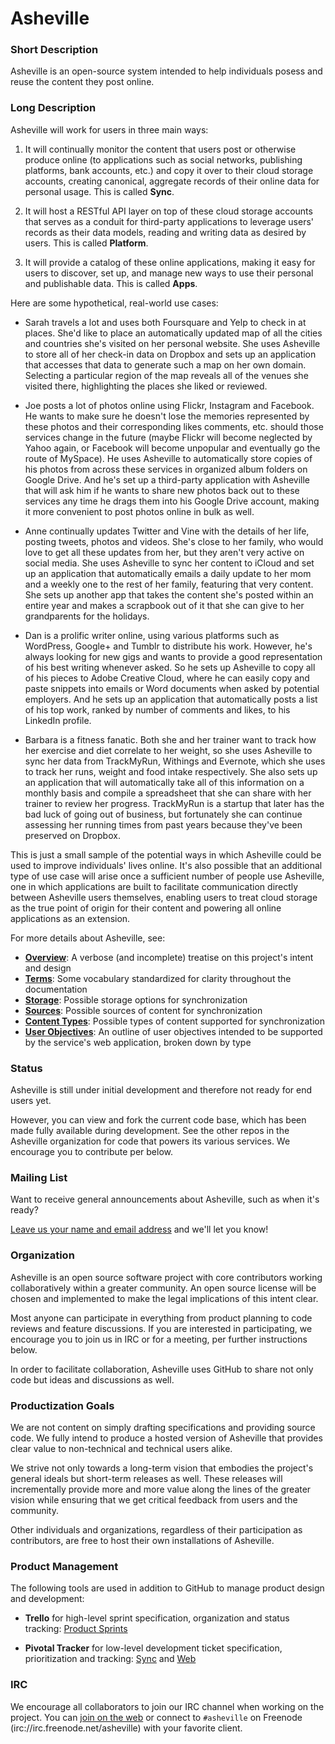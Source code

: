 # Asheville

### Short Description

Asheville is an open-source system intended to help individuals posess and reuse the content they post online.

### Long Description

Asheville will work for users in three main ways:

1. It will continually monitor the content that users post or otherwise produce online (to applications such as social networks, publishing platforms, bank accounts, etc.) and copy it over to their cloud storage accounts, creating canonical, aggregate records of their online data for personal usage. This is called **Sync**.

2. It will host a RESTful API layer on top of these cloud storage accounts that serves as a conduit for third-party applications to leverage users' records as their data models, reading and writing data as desired by users. This is called **Platform**.

3. It will provide a catalog of these online applications, making it easy for users to discover, set up, and manage new ways to use their personal and publishable data. This is called **Apps**.

Here are some hypothetical, real-world use cases:

- Sarah travels a lot and uses both Foursquare and Yelp to check in at places. She'd like to place an automatically updated map of all the cities and countries she's visited on her personal website. She uses Asheville to store all of her check-in data on Dropbox and sets up an application that accesses that data to generate such a map on her own domain. Selecting a particular region of the map reveals all of the venues she visited there, highlighting the places she liked or reviewed.

- Joe posts a lot of photos online using Flickr, Instagram and Facebook. He wants to make sure he doesn't lose the memories represented by these photos and their corresponding likes comments, etc. should those services change in the future (maybe Flickr will become neglected by Yahoo again, or Facebook will become unpopular and eventually go the route of MySpace). He uses Asheville to automatically store copies of his photos from across these services in organized album folders on Google Drive. And he's set up a third-party application with Asheville that will ask him if he wants to share new photos back out to these services any time he drags them into his Google Drive account, making it more convenient to post photos online in bulk as well.

- Anne continually updates Twitter and Vine with the details of her life, posting tweets, photos and videos. She's close to her family, who would love to get all these updates from her, but they aren't very active on social media. She uses Asheville to sync her content to iCloud and set up an application that automatically emails a daily update to her mom and a weekly one to the rest of her family, featuring that very content. She sets up another app that takes the content she's posted within an entire year and makes a scrapbook out of it that she can give to her grandparents for the holidays.

- Dan is a prolific writer online, using various platforms such as WordPress, Google+ and Tumblr to distribute his work. However, he's always looking for new gigs and wants to provide a good representation of his best writing whenever asked. So he sets up Asheville to copy all of his pieces to Adobe Creative Cloud, where he can easily copy and paste snippets into emails or Word documents when asked by potential employers. And he sets up an application that automatically posts a list of his top work, ranked by number of comments and likes, to his LinkedIn profile.

- Barbara is a fitness fanatic. Both she and her trainer want to track how her exercise and diet correlate to her weight, so she uses Asheville to sync her data from TrackMyRun, Withings and Evernote, which she uses to track her runs, weight and food intake respectively. She also sets up an application that will automatically take all of this information on a monthly basis and compile a spreadsheet that she can share with her trainer to review her progress. TrackMyRun is a startup that later has the bad luck of going out of business, but fortunately she can continue assessing her running times from past years because they've been preserved on Dropbox.

This is just a small sample of the potential ways in which Asheville could be used to improve individuals' lives online. It's also possible that an additional type of use case will arise once a sufficient number of people use Asheville, one in which applications are built to facilitate communication directly between Asheville users themselves, enabling users to treat  cloud storage as the true point of origin for their content and powering all online applications as an extension.

For more details about Asheville, see:

* __[Overview](overview.md)__: A  verbose (and incomplete) treatise on this project's intent and design
* __[Terms](terms.md)__: Some vocabulary standardized for clarity throughout the documentation
* __[Storage](storage.md)__: Possible storage options for synchronization
* __[Sources](sources.md)__: Possible sources of content for synchronization
* __[Content Types](content-types.md)__: Possible types of content supported for synchronization
* __[User Objectives](user-objectives/overview.md)__: An outline of user objectives intended to be supported by the service's web application, broken down by type

### Status

Asheville is still under initial development and therefore not ready for end users yet.

However, you can view and fork the current code base, which has been made fully available during development. See the other repos in the Asheville organization for code that powers its various services. We encourage you to contribute per below.


### Mailing List

Want to receive general announcements about Asheville, such as when it's ready?

[Leave us your name and email address](https://docs.google.com/forms/d/1i2iHhLVcfhYIEHPS5G7iD0gC4z-K-2e535GLGrj_qNE/viewform) and we'll let you know!

### Organization

Asheville is an open source software project with core contributors working collaboratively within a greater community. An open source license will be chosen and implemented to make the legal implications of this intent clear.

Most anyone can participate in everything from product planning to code reviews and feature discussions. If you are interested in participating, we encourage you to join us in IRC or for a meeting, per further instructions below.

In order to facilitate collaboration, Asheville uses GitHub to share not only code but ideas and discussions as well.

### Productization Goals

We are not content on simply drafting specifications and providing source code. We fully intend to produce a hosted version of Asheville that provides clear value to non-technical and technical users alike.

We strive not only towards a long-term vision that embodies the project's general ideals but short-term releases as well. These releases will incrementally provide more and more value along the lines of the greater vision while ensuring that we get critical feedback from users and the community.

Other individuals and organizations, regardless of their participation as contributors, are free to host their own installations of Asheville.

### Product Management

The following tools are used in addition to GitHub to manage product design and development:

- __Trello__ for high-level sprint specification, organization and status tracking: [Product Sprints](https://trello.com/b/gN599TRG/product-sprints)

- __Pivotal Tracker__ for low-level development ticket specification, prioritization and tracking: [Sync](https://www.pivotaltracker.com/n/projects/1059342) and [Web](https://www.pivotaltracker.com/n/projects/951914)

### IRC

We encourage all collaborators to join our IRC channel when working on the project. You can [join on the web](http://webchat.freenode.net/?channels=asheville) or connect to `#asheville` on Freenode (irc://irc.freenode.net/asheville) with your favorite client.